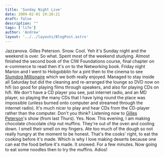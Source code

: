 ```yaml
---
title: 'Sunday Night Live'
date: 2009-02-01 19:28:21
draft: false
description: ""
tags: ['life']
author: 'Andrew'
layout: '../../layouts/BlogPost.astro'
---
```


Jazzanova. Gilles Peterson. Snow. Cool. Yeh it's Sunday night and the weekend is over. So what. Spent most of the weekend studying. Almost finished the second book of the CIW Foundations course, final chapter on e-commerce to read then it's on to the Networking book. Friday night Marion and I went to Hobgobblin for a pint then to the cinema to see [Slumdog Millionaire](http://www.imdb.com/title/tt1010048/ "Slumdog Millionaire (imdb)") which we both really enjoyed. Managed to stay inside all Saturday but did the cleaning and re-arranged the lounge so DVD now on hifi (so good for playing films through speakers, and also for playing CDs on hifi. We don't have a CD player you see, just internet radio, and an MD player, so playing the many CDs that I have lying round the place was impossible (unless burned onto computer and streamed through the internet radio). It's much nicer to play and hear CDs from the CD-player rather than the computer. Don't you think? Listening now to [Gilles Peterson](http://www.bbc.co.uk/radio1/gillespeterson/)'s show (from last Thurs). Yes. Now. This evening, I am making chocolate chocolate chip nut muffins. They're out of the oven and cooling down. I smell their smell on my fingers. Ate too much of the dough so not really hungry at the moment to be honest. That's the cooks' right, to eat the cooking before it's made. Which is why I love making deserts because one can eat the food before it's made. It snowed. For a few minutes. Now going to eat some noodles then to try the muffins. Adios!
